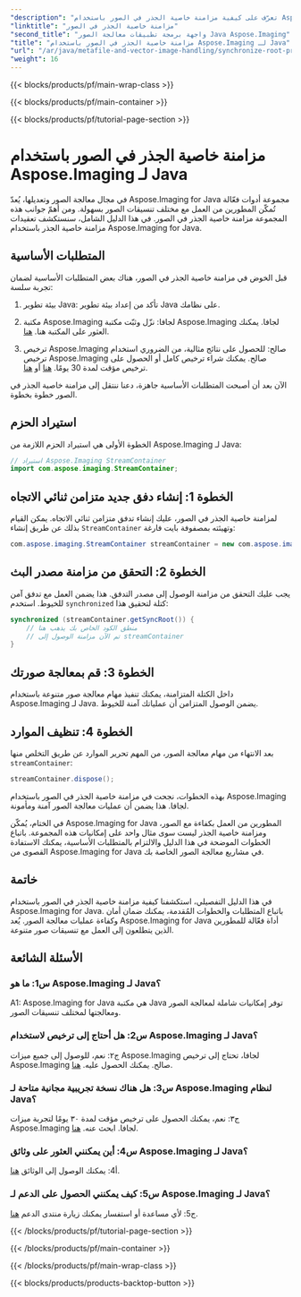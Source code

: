 ```yaml
---
"description": "تعرّف على كيفية مزامنة خاصية الجذر في الصور باستخدام Aspose.Imaging لجافا. تمكّن من معالجة الصور بأمان تام باستخدام هذا الدليل المفصل."
"linktitle": "مزامنة خاصية الجذر في الصور"
"second_title": "واجهة برمجة تطبيقات معالجة الصور Java Aspose.Imaging"
"title": "مزامنة خاصية الجذر في الصور باستخدام Aspose.Imaging لـ Java"
"url": "/ar/java/metafile-and-vector-image-handling/synchronize-root-property-in-images/"
"weight": 16
---
```


{{< blocks/products/pf/main-wrap-class >}}

{{< blocks/products/pf/main-container >}}

{{< blocks/products/pf/tutorial-page-section >}}

# مزامنة خاصية الجذر في الصور باستخدام Aspose.Imaging لـ Java

في مجال معالجة الصور وتعديلها، يُعدّ Aspose.Imaging for Java مجموعة أدوات فعّالة تُمكّن المطورين من العمل مع مختلف تنسيقات الصور بسهولة. ومن أهمّ جوانب هذه المجموعة مزامنة خاصية الجذر في الصور. في هذا الدليل الشامل، سنستكشف تعقيدات مزامنة خاصية الجذر باستخدام Aspose.Imaging for Java.

## المتطلبات الأساسية

قبل الخوض في مزامنة خاصية الجذر في الصور، هناك بعض المتطلبات الأساسية لضمان تجربة سلسة:

1. بيئة تطوير Java: تأكد من إعداد بيئة تطوير Java على نظامك.

2. مكتبة Aspose.Imaging لجافا: نزّل وثبّت مكتبة Aspose.Imaging لجافا. يمكنك العثور على المكتبة هنا. [هنا](https://releases.aspose.com/imaging/java/).

3. ترخيص Aspose.Imaging صالح: للحصول على نتائج مثالية، من الضروري استخدام ترخيص Aspose.Imaging صالح. يمكنك شراء ترخيص كامل أو الحصول على ترخيص مؤقت لمدة 30 يومًا. [هنا](https://purchase.aspose.com/buy) أو [هنا](https://purchase.aspose.com/temporary-license/).

الآن بعد أن أصبحت المتطلبات الأساسية جاهزة، دعنا ننتقل إلى مزامنة خاصية الجذر في الصور خطوة بخطوة.

## استيراد الحزم

الخطوة الأولى هي استيراد الحزم اللازمة من Aspose.Imaging لـ Java:

```java
// استيراد Aspose.Imaging StreamContainer
import com.aspose.imaging.StreamContainer;
```

## الخطوة 1: إنشاء دفق جديد متزامن ثنائي الاتجاه

لمزامنة خاصية الجذر في الصور، عليك إنشاء تدفق متزامن ثنائي الاتجاه. يمكن القيام بذلك عن طريق إنشاء `StreamContainer` وتهيئته بمصفوفة بايت فارغة:

```java
com.aspose.imaging.StreamContainer streamContainer = new com.aspose.imaging.StreamContainer(new java.io.ByteArrayInputStream(new byte[0]));
```

## الخطوة 2: التحقق من مزامنة مصدر البث

يجب عليك التحقق من مزامنة الوصول إلى مصدر التدفق. هذا يضمن العمل مع تدفق آمن للخيوط. استخدم `synchronized` كتلة لتحقيق هذا:

```java
synchronized (streamContainer.getSyncRoot()) {
    // منطق الكود الخاص بك يذهب هنا
    // تم الآن مزامنة الوصول إلى streamContainer
}
```

## الخطوة 3: قم بمعالجة صورتك

داخل الكتلة المتزامنة، يمكنك تنفيذ مهام معالجة صور متنوعة باستخدام Aspose.Imaging لـ Java. يضمن الوصول المتزامن أن عملياتك آمنة للخيوط.

## الخطوة 4: تنظيف الموارد

بعد الانتهاء من مهام معالجة الصور، من المهم تحرير الموارد عن طريق التخلص منها `streamContainer`:

```java
streamContainer.dispose();
```

بهذه الخطوات، نجحت في مزامنة خاصية الجذر في الصور باستخدام Aspose.Imaging لجافا. هذا يضمن أن عمليات معالجة الصور آمنة ومأمونة.

في الختام، يُمكّن Aspose.Imaging for Java المطورين من العمل بكفاءة مع الصور، ومزامنة خاصية الجذر ليست سوى مثال واحد على إمكانيات هذه المجموعة. باتباع الخطوات الموضحة في هذا الدليل والالتزام بالمتطلبات الأساسية، يمكنك الاستفادة القصوى من Aspose.Imaging for Java في مشاريع معالجة الصور الخاصة بك.

## خاتمة

في هذا الدليل التفصيلي، استكشفنا كيفية مزامنة خاصية الجذر في الصور باستخدام Aspose.Imaging for Java. باتباع المتطلبات والخطوات المُقدمة، يمكنك ضمان أمان وكفاءة عمليات معالجة الصور. يُعد Aspose.Imaging for Java أداة فعّالة للمطورين الذين يتطلعون إلى العمل مع تنسيقات صور متنوعة.

## الأسئلة الشائعة

### س1: ما هو Aspose.Imaging لـ Java؟

A1: Aspose.Imaging for Java هي مكتبة Java توفر إمكانيات شاملة لمعالجة الصور ومعالجتها لمختلف تنسيقات الصور.

### س2: هل أحتاج إلى ترخيص لاستخدام Aspose.Imaging لـ Java؟

ج٢: نعم، للوصول إلى جميع ميزات Aspose.Imaging لجافا، تحتاج إلى ترخيص Aspose.Imaging صالح. يمكنك الحصول عليه. [هنا](https://purchase.aspose.com/buy).

### س3: هل هناك نسخة تجريبية مجانية متاحة لـ Aspose.Imaging لنظام Java؟

ج٣: نعم، يمكنك الحصول على ترخيص مؤقت لمدة ٣٠ يومًا لتجربة ميزات Aspose.Imaging لجافا. ابحث عنه. [هنا](https://purchase.aspose.com/temporary-license/).

### س4: أين يمكنني العثور على وثائق Aspose.Imaging لـ Java؟

أ4: يمكنك الوصول إلى الوثائق [هنا](https://reference.aspose.com/imaging/java/).

### س5: كيف يمكنني الحصول على الدعم لـ Aspose.Imaging لـ Java؟

ج5: لأي مساعدة أو استفسار يمكنك زيارة منتدى الدعم [هنا](https://forum.aspose.com/).

{{< /blocks/products/pf/tutorial-page-section >}}

{{< /blocks/products/pf/main-container >}}

{{< /blocks/products/pf/main-wrap-class >}}

{{< blocks/products/products-backtop-button >}}